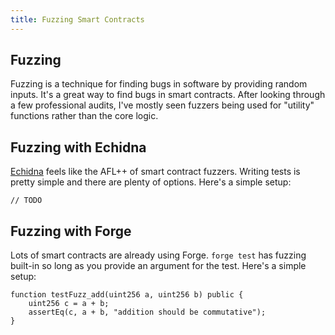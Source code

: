 ```yaml
---
title: Fuzzing Smart Contracts
---
```


## Fuzzing

Fuzzing is a technique for finding bugs in software by providing random inputs. It's a great way to find bugs in smart contracts. After looking through a few professional audits, I've mostly seen fuzzers being used for "utility" functions rather than the core logic.

## Fuzzing with Echidna

[Echidna](https://github.com/crytic/echidna) feels like the AFL++ of smart contract fuzzers. Writing tests is pretty simple and there are plenty of options. Here's a simple setup:

```solidity
// TODO
```

## Fuzzing with Forge

Lots of smart contracts are already using Forge. `forge test` has fuzzing built-in so long as you provide an argument for the test. Here's a simple setup:

```solidity
function testFuzz_add(uint256 a, uint256 b) public {
    uint256 c = a + b;
    assertEq(c, a + b, "addition should be commutative");
}
```

